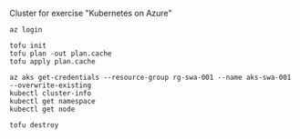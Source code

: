 Cluster for exercise "Kubernetes on Azure"

```
az login
```

```
tofu init
tofu plan -out plan.cache
tofu apply plan.cache
```

```
az aks get-credentials --resource-group rg-swa-001 --name aks-swa-001 --overwrite-existing
kubectl cluster-info
kubectl get namespace
kubectl get node
```

```
tofu destroy
```

